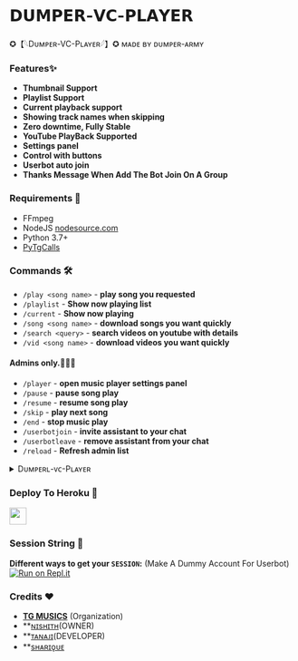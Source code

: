 # 𝗗𝗨𝗠𝗣𝗘𝗥-𝗩𝗖-𝗣𝗟𝗔𝗬𝗘𝗥

✪【𓆩Dᴜᴍᴘᴇʀ-VC-Pʟᴀʏᴇʀ𓆪】✪  ᴍᴀᴅᴇ ʙʏ ᴅᴜᴍᴘᴇʀ-ᴀʀᴍʏ

### Features✨

- **Thumbnail Support**
- **Playlist Support**
- **Current playback support**
- **Showing track names when skipping**
- **Zero downtime, Fully Stable**
- **YouTube PlayBack Supported**
- **Settings panel**
- **Control with buttons**
- **Userbot auto join**
- **Thanks Message When Add The Bot Join On A Group**

<h3>Requirements 📝</h3>

- FFmpeg
- NodeJS [nodesource.com](https://nodesource.com/)
- Python 3.7+
- [PyTgCalls](https://github.com/pytgcalls/pytgcalls)

### Commands 🛠
- `/play <song name>` - **play song you requested**
- `/playlist` - **Show now playing list**
- `/current` - **Show now playing**
- `/song <song name>` - **download songs you want quickly**
- `/search <query>` - **search videos on youtube with details**
- `/vid <song name>` - **download videos you want quickly**

#### Admins only.👮🏻‍♂️
- `/player` - **open music player settings panel**
- `/pause` - **pause song play**
- `/resume` - **resume song play**
- `/skip` - **play next song**
- `/end` - **stop music play**
- `/userbotjoin` - **invite assistant to your chat**
- `/userbotleave` - **remove assistant from your chat**
- `/reload` - **Refresh admin list**

<details>
  <summary>Dᴜᴍᴘᴇʀʟ-ᴠᴄ-Pʟᴀʏᴇʀ</summary>

```
Please fork this repository don't import code
Made with Python3
(C) @TG-Musics
Copyright permission under GNU General Public License v3.0
License -> https://github.com/TG-Musics/TG-VCBOT/blob/main/LICENSE
```
</details>

### Deploy To Heroku 🔰</h4>

<p align="left">
  <a href="https://heroku.com/deploy?template=https://github.com/Nishithreddy45/MARATHA_WARRIOR_MUSIC">
     <img height="30px" src="https://img.shields.io/badge/Deploy%20To%20Heroku-blueviolet?style=for-the-badge&logo=heroku">
  </a>

### Session String 📼
**Different ways to get your `SESSION`:** (Make A Dummy Account For Userbot)
[![Run on Repl.it](https://repl.it/badge/github/SpEcHiDe/GenerateStringSession)](https://repl.it/@SpEcHiDe/GenerateStringSession)


### Credits ❤

- **[TG MUSICS](https://github.com/TG-Musics)** (Organization)
- **[ɴɪsʜɪᴛʜ](https://t.me/MR_NISHITH_XD)(OWNER)
- **[ᴛᴀɴᴀᴊɪ](https://t.me/XD_PERSON)(DEVELOPER)
- **[sʜᴀʀɪǫᴜᴇ](https://t.me/AnonymousTechnician)
